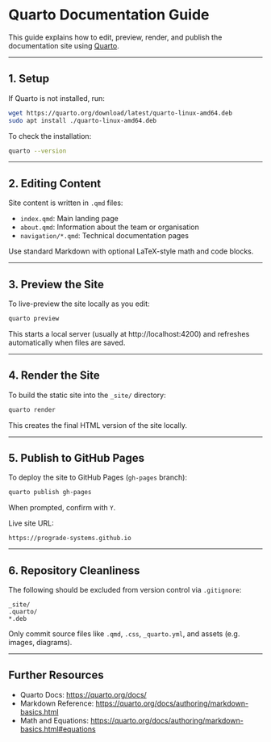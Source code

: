 # Quarto Documentation Guide

This guide explains how to edit, preview, render, and publish the documentation site using [Quarto](https://quarto.org).

---

## 1. Setup

If Quarto is not installed, run:

```bash
wget https://quarto.org/download/latest/quarto-linux-amd64.deb
sudo apt install ./quarto-linux-amd64.deb
```

To check the installation:

```bash
quarto --version
```

---

## 2. Editing Content

Site content is written in `.qmd` files:

- `index.qmd`: Main landing page
- `about.qmd`: Information about the team or organisation
- `navigation/*.qmd`: Technical documentation pages

Use standard Markdown with optional LaTeX-style math and code blocks.

---

## 3. Preview the Site

To live-preview the site locally as you edit:

```bash
quarto preview
```

This starts a local server (usually at http://localhost:4200) and refreshes automatically when files are saved.

---

## 4. Render the Site

To build the static site into the `_site/` directory:

```bash
quarto render
```

This creates the final HTML version of the site locally.

---

## 5. Publish to GitHub Pages

To deploy the site to GitHub Pages (`gh-pages` branch):

```bash
quarto publish gh-pages
```

When prompted, confirm with `Y`.

Live site URL:
```
https://prograde-systems.github.io
```

---

## 6. Repository Cleanliness

The following should be excluded from version control via `.gitignore`:

```
_site/
.quarto/
*.deb
```

Only commit source files like `.qmd`, `.css`, `_quarto.yml`, and assets (e.g. images, diagrams).

---

## Further Resources

- Quarto Docs: https://quarto.org/docs/
- Markdown Reference: https://quarto.org/docs/authoring/markdown-basics.html
- Math and Equations: https://quarto.org/docs/authoring/markdown-basics.html#equations
